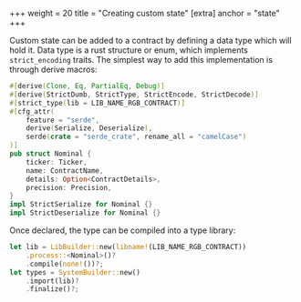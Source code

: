+++
weight = 20
title = "Creating custom state"
[extra]
anchor = "state"
+++

Custom state can be added to a contract by defining a data type which will hold 
it. Data type is a rust structure or enum, which implements `strict_encoding`
traits. The simplest way to add this implementation is through derive macros:

```rust
#[derive(Clone, Eq, PartialEq, Debug)]
#[derive(StrictDumb, StrictType, StrictEncode, StrictDecode)]
#[strict_type(lib = LIB_NAME_RGB_CONTRACT)]
#[cfg_attr(
    feature = "serde",
    derive(Serialize, Deserialize),
    serde(crate = "serde_crate", rename_all = "camelCase")
)]
pub struct Nominal {
    ticker: Ticker,
    name: ContractName,
    details: Option<ContractDetails>,
    precision: Precision,
}
impl StrictSerialize for Nominal {}
impl StrictDeserialize for Nominal {}
```

Once declared, the type can be compiled into a type library:

```rust
let lib = LibBuilder::new(libname!(LIB_NAME_RGB_CONTRACT))
    .process::<Nominal>()?
    .compile(none!())?;
let types = SystemBuilder::new()
    .import(lib)?
    .finalize()?;
```
